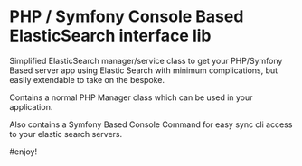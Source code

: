 PHP / Symfony Console Based ElasticSearch interface lib
========================================================

Simplified ElasticSearch manager/service class to get your PHP/Symfony Based server app using Elastic Search with minimum complications, but easily extendable to take on the bespoke.

Contains a normal PHP Manager class which can be used in your application.

Also contains a Symfony Based Console Command for easy sync cli access to your elastic search servers.

#enjoy!